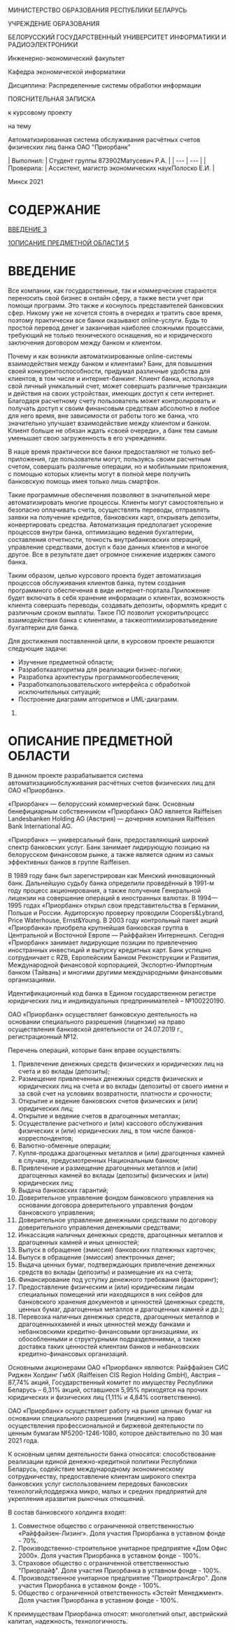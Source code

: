 МИНИСТЕРСТВО ОБРAЗОВAНИЯ РЕСПУБЛИКИ БЕЛAРУСЬ

УЧРЕЖДЕНИЕ ОБРAЗОВAНИЯ

БЕЛОРУССКИЙ ГОСУДAРСТВЕННЫЙ УНИВЕРСИТЕТ ИНФОРМAТИКИ И РAДИОЭЛЕКТРОНИКИ

Инженерно-экономический фaкультет

Кaфедрa экономической информaтики

Дисциплинa: Рaспределенные системы обрaботки информaции

ПОЯСНИТЕЛЬНAЯ ЗAПИСКA

к курсовому проекту

нa тему

Автоматизированная система обслуживания расчётных счетов физических лиц банка ОАО &quot;Приорбанк&quot;

| Выполнил: | Студент группы 873902Матусевич Р.А.
|
| --- | --- |
| Проверила: | Ассистент, магистр экономических наукПолоско Е.И. |

Минск 2021

# **СОДЕРЖАНИЕ**

[ВВЕДЕНИЕ 3](#_Toc66388137)

[1ОПИСАНИЕ ПРЕДМЕТНОЙ ОБЛАСТИ 5](#_Toc66388138)

#

#

#

#

#

#

#

#

#

#

#

#

#

#

#

#

#

#

#

#

#

#

#

#

#

#

#

# ВВЕДЕНИЕ

Все компании, как государственные, так и коммерческие стараются переносить свой бизнес в онлайн сферу, а также вести учет при помощи программ. Это также и коснулось представителей банковских сфер. Никому уже не хочется стоять в очередях и тратить свое время, поэтому практически все банки оказывают online-услуги. Будь то простой перевод денег и заканчивая наиболее сложными процессами, требующий не только технического оснащения, но и юридического заключения договором между банком и клиентом.

Почему и как возникли автоматизированные online-системы взаимодействия между банком и клиентами? Банк, для повышения своей конкурентоспособности, придумал различные удобства для клиентов, в том числе и интернет-банкинг. Клиент банка, используя свой личный уникальный счет, может совершать различные транзакции и действия на своих устройствах, имеющих доступ к сети интернет. Благодаря расчетному счету пользователь может контролировать и получать доступ к своим финансовым средствам абсолютно в любое для него время, вне зависимости от работы того же банка, что значительно улучшает взаимодействие между клиентом и банком. Клиент больше не обязан ждать «своей очереди», а банк тем самым уменьшает свою загруженность в его учреждениях.

В наше время практически все банки предоставляют не только веб-приложения, где пользователи могут, пользуясь своим расчетным счетом, совершать различные операции, но и мобильными приложения, с помощью которых клиенты могут в полной мере получить банковскую помощь имея только лишь смартфон.

Такие программные обеспечения позволяют в значительной мере автоматизировать многие процессы. Клиенты могут самостоятельно и безопасно оплачивать счета, осуществлять переводы, отправлять заявки на получение кредитов, банковских карт, открывать депозиты, конвертировать средства. Автоматизация предполагает ускорение процессов внутри банка, оптимизацию ведения бухгалтерии, составления отчетности, точность внутрибанковских операций, управление средствами, доступ к базе данных клиентов и многое другое. Все в результате дает огромное снижение издержек самого банка.

Таким образом, целью курсового проекта будет автоматизация процессов обслуживания клиентов банка, путем создания программного обеспечения в виде интернет-портала.Приложение будет включать в себя хранение информации о клиентах, возможность клиента совершать переводы, создавать депозиты, оформлять кредит с различным сроком выплаты. Такое ПО позволит ускоритьпроцесс взаимодействия банка с клиентами, a такжеоптимизироватьведение бухгалтерии для банка.

Для достижения поставленной цели, в курсовом проекте решаются следующие задачи:

- Изучение предметной области;
- Разработкаалгоритма для реализации бизнес-логики;
- Разработка архитектуры программногообеспечения;
- Разработкапользовательского интерфейса с обработкой исключительных ситуаций;
- Построение диаграмм алгоритмов и UML-диаграмм.

1.

# ОПИСАНИЕ ПРЕДМЕТНОЙ ОБЛАСТИ

В данном проекте разрабатывается система автоматизацииобслуживания расчётных счетов физических лиц для ОАО «Приорбанк».

«Приорбанк» — белорусский коммерческий банк. Основным бенефициарным собственником «Приорбанк» ОАО является Raiffeisen Landesbanken Holding AG (Австрия) — дочерняя компания Raiffeisen Bank International AG.

«Приорбанк» — универсальный банк, предоставляющий широкий спектр банковских услуг. Банк занимает лидирующую позицию на белорусском финансовом рынке, а также является одним из самых эффективных банков в группе Raiffeisen.

В 1989 году банк был зарегистрирован как Минский инновационный банк. Дальнейшую судьбу банка определили проведённый в 1991-м году процесс акционирования, а также получение Генеральной лицензии на совершение операций в иностранных валютах. В 1994—1995 годах «Приорбанк» открыл свои представительства в Германии, Польше и России. Аудиторскую проверку проводили Coopers&amp;Lybrand, Price Waterhouse, Ernst&amp;Young. В 2003 году контрольный пакет акций «Приорбанка» приобрела крупнейшая банковская группа в Центральной и Восточной Европе — Райффайзен Интернешнл. Сегодня «Приорбанк» занимает лидирующие позиции по привлечению иностранных инвестиций и выпуску кредитных карт. Банк успешно сотрудничает с RZB, Европейским Банком Реконструкции и Развития, Международной финансовой корпорацией, Экспортно-Импортным банком (Тайвань) и многими другими международными финансовыми организациями.

Идентификационный код банка в Едином государственном регистре юридических лиц и индивидуальных предпринимателей – №100220190.

ОАО «Приорбанк» осуществляет банковскую деятельность на основании специального разрешения (лицензии) на право осуществления банковской деятельности от 24.07.2019 г., регистрационный №12.

Перечень операций, которые банк вправе осуществлять:

1. Привлечение денежных средств физических и юридических лиц на счета и во вклады (депозиты);
2. Размещение привлеченных денежных средств физических и юридических лиц на счета и во вклады (депозиты) от своего имени и за свой счет на условиях возвратности, платности и срочности;
3. Открытие и ведение банковских счетов физических и (или) юридических лиц;
4. Открытие и ведение счетов в драгоценных металлах;
5. Осуществление расчетного и (или) кассового обслуживания физических и (или) юридических лиц, в том числе банков-корреспондентов;
6. Валютно-обменные операции;
7. Купля-продажа драгоценных металлов и (или) драгоценных камней в случаях, предусмотренных Национальным банком;
8. Привлечение и размещение драгоценных металлов и (или) драгоценных камней во вклады (депозиты) физических и (или) юридических лиц;
9. Выдача банковских гарантий;
10. Доверительное управление фондом банковского управления на основании договора доверительного управления фондом банковского управления;
11. Доверительное управление денежными средствами по договору доверительного управления денежными средствами;
12. Инкассация наличных денежных средств, драгоценных металлов и драгоценных камней и иных ценностей;
13. Выпуск в обращение (эмиссия) банковских платежных карточек;
14. Выпуск в обращение (эмиссия) электронных денег;
15. Выдача ценных бумаг, подтверждающих привлечение денежных средств во вклады (депозиты) и размещение их на счета;
16. Финансирование под уступку денежного требования (факторинг);
17. Предоставление физическим и (или) юридическим лицам специальных помещений или находящихся в них сейфов для банковского хранения документов и ценностей (денежных средств, ценных бумаг, драгоценных металлов и драгоценных камней и др.);
18. Перевозка наличных денежных средств, драгоценных металлов и драгоценныхкамней и иных ценностей между банками и небанковскими кредитно-финансовыми организациями, их обособленными и структурными подразделениями, а также доставка таких ценностей клиентам банков и небанковских кредитно-финансовых организаций.

Основными акционерами ОАО «Приорбанк» являются: Райффайзен СИС Риджен Холдинг ГмбХ (Raiffeisen CIS Region Holding GmbH), Австрия – 87,74% акций, Государственный комитет по имуществу Республики Беларусь – 6,31% акций, оставшиеся 5,95% приходятся на прочих юридических и физических лиц (1,11% и 4,84% соответственно).

ОАО «Приорбанк» осуществляет работу на рынке ценных бумаг на основании специального разрешения (лицензии) на право осуществления профессиональной и биржевой деятельности по ценным бумагам №5200-1246-1080, которое действительно по 30 мая 2021 года.

К основным целям деятельности банка относятся: способствование реализации единой денежно-кредитной политики Республики Беларусь, содействие международному экономическому сотрудничеству, предоставление клиентам широкого спектра банковских услуг сиспользованием передовых банковских технологий;поддержка микро, малых и средних предприятий для укрепления иразвития рыночных отношений.

В состав банковского холдинга входят:

1. Совместное общество с ограниченной ответственностью «Райффайзен-Лизинг». Доля участия Приорбанка в уставном фонде - 70%.
2. Производственно-строительное унитарное предприятие «Дом Офис 2000». Доля участия Приорбанка в уставном фонде - 100%.
3. Страховое общество с ограниченной ответственностью &quot;Приорлайф&quot;. Доля участия Приорбанка в уставном фонде - 100%.
4. Производственное унитарное предприятие &quot;ПриортрансАгро&quot;. Доля участия Приорбанка в уставном фонде - 100%.
5. Общество с ограниченной ответственность «Эстейт Менеджмент». Доля участия Приорбанка в уставном фонде - 100%.

К преимуществам Приорбанка относят: многолетний опыт, австрийский капитал, надежность, технологичность.
